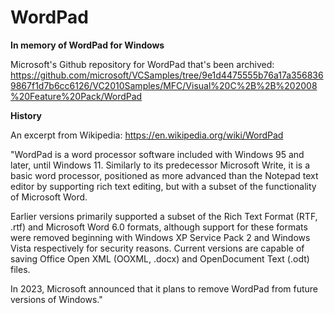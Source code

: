 # WordPad
<b>In memory of WordPad for Windows</b>

Microsoft's Github repository for WordPad that's been archived:
https://github.com/microsoft/VCSamples/tree/9e1d4475555b76a17a3568369867f1d7b6cc6126/VC2010Samples/MFC/Visual%20C%2B%2B%202008%20Feature%20Pack/WordPad


<b>History</b>

An excerpt from Wikipedia:  https://en.wikipedia.org/wiki/WordPad

"WordPad is a word processor software included with Windows 95 and later, until Windows 11. Similarly to its predecessor Microsoft Write, it is a basic word processor, positioned as more advanced than the Notepad text editor by supporting rich text editing, but with a subset of the functionality of Microsoft Word.

Earlier versions primarily supported a subset of the Rich Text Format (RTF, .rtf) and Microsoft Word 6.0 formats, although support for these formats were removed beginning with Windows XP Service Pack 2 and Windows Vista respectively for security reasons. Current versions are capable of saving Office Open XML (OOXML, .docx) and OpenDocument Text (.odt) files.

In 2023, Microsoft announced that it plans to remove WordPad from future versions of Windows."
